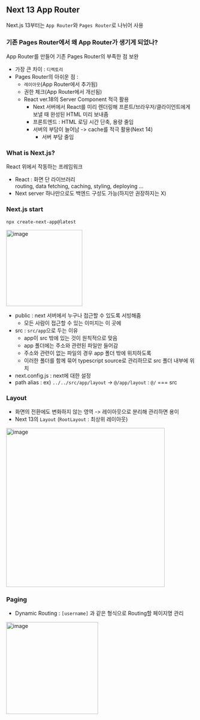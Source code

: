 ## Next 13 App Router
Next.js 13부터는 `App Router`와 `Pages Router`로 나뉘어 사용    

### 기존 Pages Router에서 왜 App Router가 생기게 되었나?
App Router를 만들어 기존 Pages Router의 부족한 점 보완   
- 가장 큰 차이 : `디렉토리`
- Pages Router의 아쉬운 점 : 
  - `레이아웃`(App Router에서 추가됨)
  - 권한 체크(App Router에서 개선됨)
  - React ver.18의 Server Component 적극 활용
    - Next 서버에서 React를 미리 렌더링해 프론트/브라우저/클라이언트에게 보낼 때 완성된 HTML 미리 보내줌
    - 프론트엔드 : HTML 로딩 시간 단축, 용량 줄임
    - 서버의 부담이 늘어남 -> cache를 적극 활용(Next 14)
      - 서버 부담 줄임

### What is Next.js?
React 위에서 작동하는 프레임워크   
- React : 화면 단 라이브러리   
routing, data fetching, caching, styling, deploying ...   
- Next server 하나만으로도 백엔드 구성도 가능(하지만 권장하지는 X)   

### Next.js start
```
npx create-next-app@latest
```
<img width="203" alt="image" src="https://github.com/yoo-jimin127/Next14-App-Router/assets/66112716/4b03bde5-eb0b-4d3c-a560-4c2cf1971434">

- public : next 서버에서 누구나 접근할 수 있도록 서빙해줌
  - 모든 사람이 접근할 수 있는 이미지는 이 곳에
- src : `src/app`으로 두는 이유
  - app이 src 밖에 있는 것이 원칙적으로 맞음
  - app 폴더에는 주소와 관련된 파일만 들어감
  - 주소와 관련이 없는 파일의 경우 app 폴더 밖에 위치하도록
  - 이러한 폴더를 함께 묶어 typescript source로 관리하므로 src 폴더 내부에 위치
- next.config.js : next에 대한 설정
- path alias : ex) `../../src/app/layout` -> `@/app/layout` : `@/` === src

### Layout
- 화면의 전환에도 변화하지 않는 영역 -> 레이아웃으로 분리해 관리하면 용이
- Next 13의 `Layout` (`RootLayout` : 최상위 레이아웃)
<img width="423" alt="image" src="https://github.com/yoo-jimin127/Next14-App-Router/assets/66112716/01b52400-b289-42e4-a6c5-1551130defd6">

### Paging
- Dynamic Routing : `[username]` 과 같은 형식으로 Routing할 페이지명 관리
<img width="245" alt="image" src="https://github.com/yoo-jimin127/Next14-App-Router/assets/66112716/c4ef0924-0210-45a9-884a-34c8f7f855a6">



